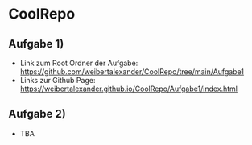 # CoolRepo
## Aufgabe 1)
  * Link zum Root Ordner der Aufgabe: https://github.com/weibertalexander/CoolRepo/tree/main/Aufgabe1
  * Links zur Github Page:            https://weibertalexander.github.io/CoolRepo/Aufgabe1/index.html

## Aufgabe 2)
  * TBA
